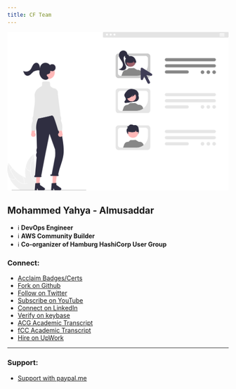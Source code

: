 ```yaml
---
title: CF Team
---
```


![team](../../../static/img/undraw/undraw_Meet_the_team_re_4h08.svg)

## Mohammed Yahya - Almusaddar

- ℹ️ **DevOps Engineer**
- ℹ️ **AWS Community Builder**
- ℹ️ **Co-organizer of Hamburg HashiCorp User Group**

### Connect:
- [Acclaim Badges/Certs](https://www.youracclaim.com/users/mohammed-almusaddar/badges)
- [Fork on Github](https://github.com/mhmdio)
- [Follow on Twitter](https://twitter.com/mhmdyahya87)
- [Subscribe on YouTube](https://www.youtube.com/channel/UCbwcohrMkjVdG2dxHPHfElw)
- [Connect on LinkedIn](https://www.linkedin.com/in/mhmdio)
- [Verify on keybase](https://keybase.io/mhmd)
- [ACG Academic Transcript](https://learn.acloud.guru/profile/mohammed-yahya)
- [fCC Academic Transcript](https://www.freecodecamp.org/mhmdio)
- [Hire on UpWork](https://www.upwork.com/fl/mhmdio)

---

### Support:
- [Support with paypal.me](https://paypal.me/mhmdio)
